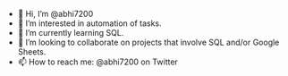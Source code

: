 - 👋 Hi, I’m @abhi7200
- 👀 I’m interested in automation of tasks.
- 🌱 I’m currently learning SQL.
- 💞️ I’m looking to collaborate on projects that involve SQL and/or Google Sheets.
- 📫 How to reach me: @abhi7200 on Twitter

<!---
abhi7200/abhi7200 is a ✨ special ✨ repository because its `README.md` (this file) appears on your GitHub profile.
You can click the Preview link to take a look at your changes.
--->
